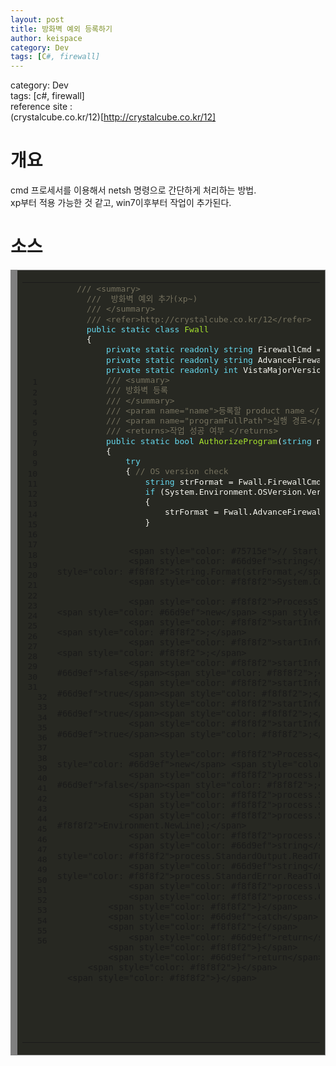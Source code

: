 ```yaml
---
layout: post
title: 방화벽 예외 등록하기
author: keispace
category: Dev
tags: [C#, firewall]
---
```



category: Dev  
tags: [c\#, firewall]  
reference site :  
(crystalcube.co.kr/12)[http://crystalcube.co.kr/12]

# 개요 
cmd 프로세서를 이용해서 netsh 명령으로 간단하게 처리하는 방법.  
xp부터 적용 가능한 것 같고, win7이후부터 작업이 추가된다.  

# 소스


<div style="background: #272822; overflow:auto;width:auto;border:solid gray;border-width:.1em .1em .1em .8em;padding:.2em .6em;"><table><tbody><tr><td><pre style="margin: 0; line-height: 125%"> 1
 2
 3
 4
 5
 6
 7
 8
 9
10
11
12
13
14
15
16
17
18
19
20
21
22
23
24
25
26
27
28
29
30
31
  32
  33
  34
  35
  36
  37
  38
  39
  40
  41
  42
  43
  44
  45
  46
  47
  48
  49
  50
  51
  52
  53
  54
  55
  56</pre></td><td><pre style="margin: 0; line-height: 125%">    <span style="color: #75715e">/// &lt;summary&gt;</span>
      <span style="color: #75715e">///  방화벽 예외 추가(xp~)</span>
      <span style="color: #75715e">/// &lt;/summary&gt;</span>
      <span style="color: #75715e">/// &lt;refer&gt;http://crystalcube.co.kr/12&lt;/refer&gt;</span>
      <span style="color: #66d9ef">public</span> <span style="color: #66d9ef">static</span> <span style="color: #66d9ef">class</span> <span style="color: #a6e22e">Fwall</span>
      <span style="color: #f8f8f2">{</span>
          <span style="color: #66d9ef">private</span> <span style="color: #66d9ef">static</span> <span style="color: #66d9ef">readonly</span> <span style="color: #66d9ef">string</span> <span style="color: #f8f8f2">FirewallCmd</span> <span style="color: #f8f8f2">=</span> <span style="color: #e6db74">"netsh firewall add allowedprogram \"{1}\" \"{0}\" ENABLE"</span><span style="color: #f8f8f2">;</span>
          <span style="color: #66d9ef">private</span> <span style="color: #66d9ef">static</span> <span style="color: #66d9ef">readonly</span> <span style="color: #66d9ef">string</span> <span style="color: #f8f8f2">AdvanceFirewallCmd</span> <span style="color: #f8f8f2">=</span> <span style="color: #e6db74">"netsh advfirewall firewall add rule name=\"{0}\" dir=in action=allow program=\"{1}\" enable=yes"</span><span style="color: #f8f8f2">;</span>
          <span style="color: #66d9ef">private</span> <span style="color: #66d9ef">static</span> <span style="color: #66d9ef">readonly</span> <span style="color: #66d9ef">int</span> <span style="color: #f8f8f2">VistaMajorVersion</span> <span style="color: #f8f8f2">=</span> <span style="color: #ae81ff">6</span><span style="color: #f8f8f2">;</span>
          <span style="color: #75715e">/// &lt;summary&gt;</span>
          <span style="color: #75715e">/// 방화벽 등록 </span>
          <span style="color: #75715e">/// &lt;/summary&gt;</span>
          <span style="color: #75715e">/// &lt;param name="name"&gt;등록할 product name &lt;/param&gt;</span>
          <span style="color: #75715e">/// &lt;param name="programFullPath"&gt;실행 경로&lt;/param&gt;</span>
          <span style="color: #75715e">/// &lt;returns&gt;작업 성공 여부 &lt;/returns&gt;</span>
          <span style="color: #66d9ef">public</span> <span style="color: #66d9ef">static</span> <span style="color: #66d9ef">bool</span> <span style="color: #a6e22e">AuthorizeProgram</span><span style="color: #f8f8f2">(</span><span style="color: #66d9ef">string</span> <span style="color: #f8f8f2">name,</span> <span style="color: #66d9ef">string</span> <span style="color: #f8f8f2">programFullPath)</span>
          <span style="color: #f8f8f2">{</span>
              <span style="color: #66d9ef">try</span>
              <span style="color: #f8f8f2">{</span> <span style="color: #75715e">// OS version check</span>
                  <span style="color: #66d9ef">string</span> <span style="color: #f8f8f2">strFormat</span> <span style="color: #f8f8f2">=</span> <span style="color: #f8f8f2">Fwall.FirewallCmd;</span>
                  <span style="color: #66d9ef">if</span> <span style="color: #f8f8f2">(System.Environment.OSVersion.Version.Major</span> <span style="color: #f8f8f2">&gt;=</span> <span style="color: #f8f8f2">Fwall.VistaMajorVersion)</span>
                  <span style="color: #f8f8f2">{</span>
                      <span style="color: #f8f8f2">strFormat</span> <span style="color: #f8f8f2">=</span> <span style="color: #f8f8f2">Fwall.AdvanceFirewallCmd;</span>
                  <span style="color: #f8f8f2">}</span>

                  <span style="color: #75715e">// Start to register </span>
                  <span style="color: #66d9ef">string</span> <span style="color: #f8f8f2">command</span> <span style="color: #f8f8f2">=</span> <span style="color: #f8f8f2">String.Format(strFormat,</span> <span style="color: #f8f8f2">name,</span> <span style="color: #f8f8f2">programFullPath);</span>
                  <span style="color: #f8f8f2">System.Console.WriteLine(command);</span>

                  <span style="color: #f8f8f2">ProcessStartInfo</span> <span style="color: #f8f8f2">startInfo</span> <span style="color: #f8f8f2">=</span> <span style="color: #66d9ef">new</span> <span style="color: #f8f8f2">ProcessStartInfo();</span>
                  <span style="color: #f8f8f2">startInfo.CreateNoWindow</span> <span style="color: #f8f8f2">=</span> <span style="color: #66d9ef">true</span><span style="color: #f8f8f2">;</span>
                  <span style="color: #f8f8f2">startInfo.FileName</span> <span style="color: #f8f8f2">=</span> <span style="color: #e6db74">"cmd.exe"</span><span style="color: #f8f8f2">;</span>
                  <span style="color: #f8f8f2">startInfo.UseShellExecute</span> <span style="color: #f8f8f2">=</span> <span style="color: #66d9ef">false</span><span style="color: #f8f8f2">;</span>
                  <span style="color: #f8f8f2">startInfo.RedirectStandardInput</span> <span style="color: #f8f8f2">=</span> <span style="color: #66d9ef">true</span><span style="color: #f8f8f2">;</span>
                  <span style="color: #f8f8f2">startInfo.RedirectStandardOutput</span> <span style="color: #f8f8f2">=</span> <span style="color: #66d9ef">true</span><span style="color: #f8f8f2">;</span>
                  <span style="color: #f8f8f2">startInfo.RedirectStandardError</span> <span style="color: #f8f8f2">=</span> <span style="color: #66d9ef">true</span><span style="color: #f8f8f2">;</span>

                  <span style="color: #f8f8f2">Process</span> <span style="color: #f8f8f2">process</span> <span style="color: #f8f8f2">=</span> <span style="color: #66d9ef">new</span> <span style="color: #f8f8f2">Process();</span>
                  <span style="color: #f8f8f2">process.EnableRaisingEvents</span> <span style="color: #f8f8f2">=</span> <span style="color: #66d9ef">false</span><span style="color: #f8f8f2">;</span>
                  <span style="color: #f8f8f2">process.StartInfo</span> <span style="color: #f8f8f2">=</span> <span style="color: #f8f8f2">startInfo;</span>
                  <span style="color: #f8f8f2">process.Start();</span>
                  <span style="color: #f8f8f2">process.StandardInput.Write(command</span> <span style="color: #f8f8f2">+</span> <span style="color: #f8f8f2">Environment.NewLine);</span>
                  <span style="color: #f8f8f2">process.StandardInput.Close();</span>
                  <span style="color: #66d9ef">string</span> <span style="color: #f8f8f2">result</span> <span style="color: #f8f8f2">=</span> <span style="color: #f8f8f2">process.StandardOutput.ReadToEnd();</span>
                  <span style="color: #66d9ef">string</span> <span style="color: #f8f8f2">error</span> <span style="color: #f8f8f2">=</span> <span style="color: #f8f8f2">process.StandardError.ReadToEnd();</span>
                  <span style="color: #f8f8f2">process.WaitForExit();</span>
                  <span style="color: #f8f8f2">process.Close();</span>
              <span style="color: #f8f8f2">}</span>
              <span style="color: #66d9ef">catch</span>
              <span style="color: #f8f8f2">{</span>
                  <span style="color: #66d9ef">return</span> <span style="color: #66d9ef">false</span><span style="color: #f8f8f2">;</span>
              <span style="color: #f8f8f2">}</span>
              <span style="color: #66d9ef">return</span> <span style="color: #66d9ef">true</span><span style="color: #f8f8f2">;</span>
          <span style="color: #f8f8f2">}</span>
      <span style="color: #f8f8f2">}</span>
  </pre><pre style="margin: 0; line-height: 125%"><span style="color: #f8f8f2">
  </span></pre><pre style="margin: 0; line-height: 125%"><span style="color: #f8f8f2">
  </span></pre><pre style="margin: 0; line-height: 125%"><span style="color: #f8f8f2">
  </span></pre></td></tr></tbody></table></div>
